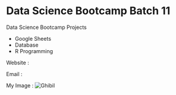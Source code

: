 # Data Science Bootcamp Batch 11
Data Science Bootcamp Projects
- Google Sheets
- Database
- R Programming

Website :

Email : 

My Image : ![Ghibil](https://i.guim.co.uk/img/media/44a19fa281e27476bbce9de58da30be542e0213b/555_0_2253_1803/master/2253.jpg?width=1200&height=900&quality=85&auto=format&fit=crop&s=51f22135b46ecc053b0558c48cedc9ba)
